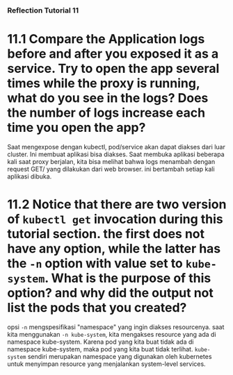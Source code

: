 ### Reflection Tutorial 11

# 11.1 Compare the Application logs before and after you exposed it as a service. Try to open the app several times while the proxy is running, what do you see in the logs? Does the number of logs increase each time you open the app?

Saat mengexpose dengan kubectl, pod/service akan dapat diakses dari luar cluster. Ini membuat aplikasi bisa diakses. Saat membuka aplikasi beberapa kali saat proxy berjalan, kita bisa melihat bahwa logs menambah dengan request GET/ yang dilakukan dari web browser. ini bertambah setiap kali aplikasi dibuka.

# 11.2 Notice that there are two version of `kubectl get` invocation during this tutorial section. the first does not have any option, while the latter has the `-n` option with value set to `kube-system`. What is the purpose of this option? and why did the output not list the pods that you created?

opsi `-n` mengspesifikasi "namespace" yang ingin diakses resourcenya. saat kita menggunakan `-n kube-system`, kita mengakses resource yang ada di namespace kube-system. Karena pod yang kita buat tidak ada di namespace kube-system, maka pod yang kita buat tidak terlihat. `kube-system` sendiri merupakan namespace yang digunakan oleh kubernetes untuk menyimpan resource yang menjalankan system-level services.